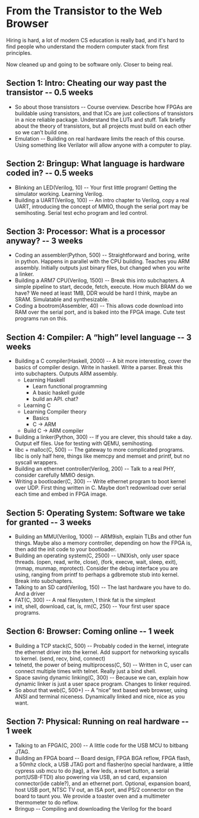 # From the Transistor to the Web Browser

Hiring is hard, a lot of modern CS education is really bad, and it's hard to find people who understand the modern computer stack from first principles.

Now cleaned up and going to be software only. Closer to being real.

## Section 1: Intro: Cheating our way past the transistor -- 0.5 weeks
- So about those transistors -- Course overview. Describe how FPGAs are buildable using transistors, and that ICs are just collections of transistors in a nice reliable package. Understand the LUTs and stuff. Talk briefly about the theory of transistors, but all projects must build on each other so we can’t build one.
- Emulation -- Building on real hardware limits the reach of this course. Using something like Verilator will allow anyone with a computer to play.

## Section 2: Bringup: What language is hardware coded in? -- 0.5 weeks
- Blinking an LED(Verilog, 10) -- Your first little program! Getting the simulator working. Learning Verilog.
- Building a UART(Verilog, 100) -- An intro chapter to Verilog, copy a real UART, introducing the concept of MMIO, though the serial port may be semihosting. Serial test echo program and led control.

## Section 3: Processor: What is a processor anyway? -- 3 weeks
- Coding an assembler(Python, 500) -- Straightforward and boring, write in python. Happens in parallel with the CPU building. Teaches you ARM assembly. Initially outputs just binary files, but changed when you write a linker.
- Building a ARM7 CPU(Verilog, 1500) -- Break this into subchapters. A simple pipeline to start, decode, fetch, execute. How much BRAM do we have? We need at least 1MB, DDR would be hard I think, maybe an SRAM. Simulatable and synthesizable.
- Coding a bootrom(Assembler, 40) -- This allows code download into RAM over the serial port, and is baked into the FPGA image. Cute test programs run on this.

## Section 4: Compiler: A “high” level language -- 3 weeks
- Building a C compiler(Haskell, 2000) -- A bit more interesting, cover the basics of compiler design. Write in haskell. Write a parser. Break this into subchapters. Outputs ARM assembly.
    - Learning Haskell
        - Learn functional programming
        - A basic haskell guide
        - build an API. chat? 
    - Learning C
    - Learning Compiler theory
        - Basics 
        - C -> ARM
    - Build C -> ARM compiler
- Building a linker(Python, 300) -- If you are clever, this should take a day. Output elf files. Use for testing with QEMU, semihosting.
- libc + malloc(C, 500) -- The gateway to more complicated programs. libc is only half here, things like memcpy and memset and printf, but no syscall wrappers.
- Building an ethernet controller(Verilog, 200) -- Talk to a real PHY, consider carefully MMIO design.
- Writing a bootloader(C, 300) -- Write ethernet program to boot kernel over UDP. First thing written in C. Maybe don’t redownload over serial each time and embed in FPGA image.

## Section 5: Operating System: Software we take for granted -- 3 weeks
- Building an MMU(Verilog, 1000) -- ARM9ish, explain TLBs and other fun things. Maybe also a memory controller, depending on how the FPGA is, then add the init code to your bootloader.
- Building an operating system(C, 2500) -- UNIXish, only user space threads. (open, read, write, close), (fork, execve, wait, sleep, exit), (mmap, munmap, mprotect). Consider the debug interface you are using, ranging from printf to perhaps a gdbremote stub into kernel. Break into subchapters.
- Talking to an SD card(Verilog, 150) -- The last hardware you have to do. And a driver
- FAT(C, 300) -- A real filesystem, I think fat is the simplest
- init, shell, download, cat, ls, rm(C, 250) -- Your first user space programs.

## Section 6: Browser: Coming online -- 1 week
- Building a TCP stack(C, 500) -- Probably coded in the kernel, integrate the ethernet driver into the kernel. Add support for networking syscalls to kernel. (send, recv, bind, connect)
- telnetd, the power of being multiprocess(C, 50) --  Written in C, user can connect multiple times with telnet. Really just a bind shell.
- Space saving dynamic linking(C, 300) -- Because we can, explain how dynamic linker is just a user space program. Changes to linker required.
- So about that web(C, 500+) -- A “nice” text based web browser, using ANSI and terminal niceness. Dynamically linked and nice, nice as you want.

## Section 7: Physical: Running on real hardware -- 1 week
- Talking to an FPGA(C, 200) -- A little code for the USB MCU to bitbang JTAG.
- Building an FPGA board -- Board design, FPGA BGA reflow, FPGA flash, a 50mhz clock, a USB JTAG port and flasher(no special hardware, a little cypress usb mcu to do jtag), a few leds, a reset button, a serial port(USB-FTDI) also powering via USB, an sd card, expansion connector(ide cable?), and an ethernet port. Optional, expansion board, host USB port, NTSC TV out, an ISA port, and PS/2 connector on the board to taunt you. We provide a toaster oven and a multimeter thermometer to do reflow. 
- Bringup -- Compiling and downloading the Verilog for the board
